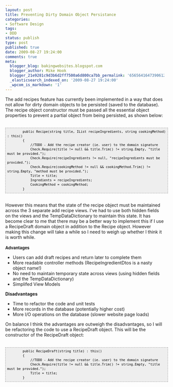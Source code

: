 ```yaml
---
layout: post
title: Preventing Dirty Domain Object Persistance
categories:
- Software Design
tags:
- DDD
status: publish
type: post
published: true
date: 2009-08-27 19:24:00
comments: true
meta:
  blogger_blog: bakingwebsites.blogspot.com
  blogger_author: Mike Hook
  blogger_21e9281c9d3b6d2ff7500a6d800ca7bb_permalink: '6565641647390612946'
  _elasticsearch_indexed_on: '2009-08-27 19:24:00'
  _wpcom_is_markdown: '1'
---
```

The add recipes feature has currently been implemented in a way that does not allow for dirty domain objects to be persisted (saved to the database). The recipe object constructor must be passed all the essential object properties to prevent a partial object from being persisted, as shown below:<br />
<br />

<pre style="background-color:#eeeeee;border:1px dashed rgb(153,153,153);color:black;font-family:Andale Mono, Lucida Console, Monaco, fixed, monospace;font-size:12px;line-height:14px;overflow:auto;width:100%;padding:5px;"><code>        public Recipe(string title, IList recipeIngredients, string cookingMethod) : this()
        {
            //TODO - Add the recipe creator (ie. user) to the domain signature
            Check.Require(title != null &amp;&amp; title.Trim() != string.Empty, "title must be provided.");
            Check.Require(recipeIngredients != null, "recipeIngredients must be provided.");
            Check.Require(cookingMethod != null &amp;&amp; cookingMethod.Trim() != string.Empty, "method must be provided.");
            Title = title;
            Ingredients = recipeIngredients;
            CookingMethod = cookingMethod;        
        }
</code></pre>

<br />
However this means that the state of the recipe object must be maintained across the 3 separate add recipe views. I've had to use both hidden fields on the views and the TempDataDictionary to maintain this state. It has become clear to me that there may be a better way to implement this if I use a RecipeDraft domain object in addition to the Recipe object. However making this change will take a while so I need to weigh up whether I think it is worth while.<br />
<br />
<b><span style="font-size:small;">Advantages</span></b><br />

<ul><li>Users can add draft recipes and return later to complete them</li>
<li>More readable controller methods (RecipeIngredientDtos is a nasty object name!) <br />
</li>
<li>No need to maintain temporary state across views (using hidden fields and the TempDataDictionary)</li>
<li>Simplifed View Models</li>
</ul>

<b>Disadvantages</b><br />

<ul><li>Time to refactor the code and unit tests</li>
<li>More records in the database (potentially higher cost)<br />
</li>
<li>More I/O operations on the database (slower website page loads)</li>
</ul>

On balance I think the advantages are outweigh the disadvantages, so I will be refactoring the code to use a RecipeDraft object. This will be the constructor of the RecipeDraft object:<br />
<br />

<pre style="background-color:#eeeeee;border:1px dashed rgb(153,153,153);color:black;font-family:Andale Mono, Lucida Console, Monaco, fixed, monospace;font-size:12px;line-height:14px;overflow:auto;width:100%;padding:5px;"><code>        public RecipeDraft(string title) : this()
        {
            //TODO - Add the recipe creator (ie. user) to the domain signature
            Check.Require(title != null &amp;&amp; title.Trim() != string.Empty, "title must be provided.");
            Title = title;      
        }
</code></pre>
